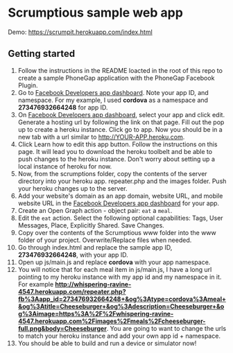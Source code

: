 Scrumptious sample web app
=================================

Demo: https://scrumpit.herokuapp.com/index.html

## Getting started

  1. Follow the instructions in the README loacted in the root of this repo to create a sample PhoneGap application with the PhoneGap Facebook Plugin.
  2. Go to [Facebook Developers app dashboard](https://developers.facebook.com/apps/). Note your app ID, and namespace. For my example, I used **cordova** as a namespace and **273476932664248** for app ID. 
  3. On [Facebook Developers app dashboard](https://developers.facebook.com/apps/), select your app and click edit. Generate a hosting url by following the link on that page. Fill out the pop up to create a heroku instance. Click go to app. Now you should be in a new tab with a url similar to http://YOUR-APP.heroku.com. 
  4. Click Learn how to edit this app button. Follow the instructions on this page. It will lead you to download the heroku toolbelt and be able to push changes to the heroku instance. Don't worry about setting up a local instance of heroku for now.
  5. Now, from the scrumptions folder, copy the contents of the server directory into your heroku app. repeater.php and the images folder. Push your heroku changes up to the server. 
  6. Add your website's domain as an app domain, website URL, and mobile website URL in the [Facebook Developers app dashboard](https://developers.facebook.com/apps/) for your app.
  7. Create an Open Graph action - object pair: `eat` a `meal`.
  8. Edit the `eat` action. Select the following optional capabilities: Tags, User Messages, Place, Explicitly Shared. Save Changes.
  9. Copy over the contents of the Scrumptious www folder into the www folder of your project. Overwrite/Replace files when needed. 
  10. Go through index.html and replace the sample app ID, **273476932664248**, with your app ID.
  11. Open up js/main.js and replace **cordova** with your app namespace.
  12. You will notice that for each meal item in js/main.js, I have a long url pointing to my heroku instance with my app id and my namespace in it. For example **http://whispering-ravine-4547.herokuapp.com/repeater.php?fb%3Aapp_id=273476932664248+&og%3Atype=cordova%3Ameal+&og%3Atitle=Cheeseburger+&og%3Adescription=Cheeseburger+&og%3Aimage=https%3A%2F%2Fwhispering-ravine-4547.herokuapp.com%2Fimages%2Fmeals%2Fcheeseburger-full.png&body=Cheeseburger**. You are going to want to change the urls to match your heroku instance and add your own app id + namespace. 
  13. You should be able to build and run a device or simulator now!
